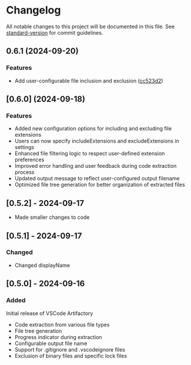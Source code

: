 # Changelog

All notable changes to this project will be documented in this file. See [standard-version](https://github.com/conventional-changelog/standard-version) for commit guidelines.

## 0.6.1 (2024-09-20)

### Features

* Add user-configurable file inclusion and exclusion ([cc523d2](https://github.com/DarkoKuzmanovic/vscode-artifactory/commits/cc523d270eb31768789d4d7fa0f6e7df892c8937))

## [0.6.0] (2024-09-18)

### Features

* Added new configuration options for including and excluding file extensions
* Users can now specify includeExtensions and excludeExtensions in settings
* Enhanced file filtering logic to respect user-defined extension preferences
* Improved error handling and user feedback during code extraction process
* Updated output message to reflect user-configured output filename
* Optimized file tree generation for better organization of extracted files

## [0.5.2] - 2024-09-17

* Made smaller changes to code

## [0.5.1] - 2024-09-17

### Changed

* Changed displayName

## [0.5.0] - 2024-09-16

### Added

Initial release of VSCode Artifactory

* Code extraction from various file types
* File tree generation
* Progress indicator during extraction
* Configurable output file name
* Support for .gitignore and .vscodeignore files
* Exclusion of binary files and specific lock files

